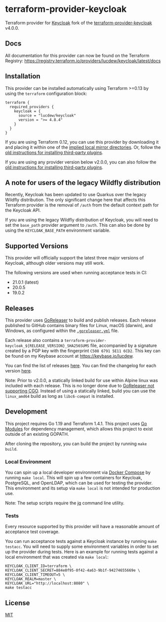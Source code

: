 # terraform-provider-keycloak

Terraform provider for [Keycloak](https://www.keycloak.org/) fork of the [terraform-provider-keycloak](https://github.com/lucdew/terraform-provider-keycloak) v4.0.0.

## Docs

All documentation for this provider can now be found on the Terraform Registry: <https://registry.terraform.io/providers/lucdew/keycloak/latest/docs>

## Installation

This provider can be installed automatically using Terraform >=0.13 by using the `terraform` configuration block:

```hcl
terraform {
  required_providers {
    keycloak = {
      source = "lucdew/keycloak"
      version = ">= 4.8.4"
    }
  }
}
```

If you are using Terraform 0.12, you can use this provider by downloading it and placing it within
one of the [implied local mirror directories](https://www.terraform.io/docs/commands/cli-config.html#implied-local-mirror-directories).
Or, follow the [old instructions for installing third-party plugins](https://www.terraform.io/docs/configuration-0-11/providers.html#third-party-plugins).

If you are using any provider version below v2.0.0, you can also follow the [old instructions for installing third-party plugins](https://www.terraform.io/docs/configuration-0-11/providers.html#third-party-plugins).

## A note for users of the legacy Wildfly distribution

Recently, Keycloak has been updated to use Quarkus over the legacy Wildfly distribution. The only significant change here
that affects this Terraform provider is the removal of `/auth` from the default context path for the Keycloak API.

If you are using the legacy Wildfly distribution of Keycloak, you will need to set the `base_path` provider argument to
`/auth`. This can also be done by using the `KEYCLOAK_BASE_PATH` environment variable.

## Supported Versions

This provider will officially support the latest three major versions of Keycloak, although older versions may still work.

The following versions are used when running acceptance tests in CI:

- 21.0.1 (latest)
- 20.0.5
- 19.0.2

## Releases

This provider uses [GoReleaser](https://goreleaser.com/) to build and publish releases. Each release published to GitHub
contains binary files for Linux, macOS (darwin), and Windows, as configured within the [`.goreleaser.yml`](https://github.com/lucdew/terraform-provider-keycloak/blob/master/.goreleaser.yml)
file.

Each release also contains a `terraform-provider-keycloak_${RELEASE_VERSION}_SHA256SUMS` file, accompanied by a signature
created by a PGP key with the fingerprint `C508 6791 5E11 6CD2`. This key can be found on my Keybase account at <https://keybase.io/lucdew>.

You can find the list of releases [here](https://github.com/lucdew/terraform-provider-keycloak/releases).
You can find the changelog for each version [here](https://github.com/lucdew/terraform-provider-keycloak/blob/master/CHANGELOG.md).

Note: Prior to v2.0.0, a statically linked build for use within Alpine linux was included with each release. This is no longer
done due to [GoReleaser not supporting CGO](https://goreleaser.com/limitations/cgo/). Instead of using a statically linked,
build you can use the `linux_amd64` build as long as `libc6-compat` is installed.

## Development

This project requires Go 1.19 and Terraform 1.4.1.
This project uses [Go Modules](https://github.com/golang/go/wiki/Modules) for dependency management, which allows this project to exist outside of an existing GOPATH.

After cloning the repository, you can build the project by running `make build`.

### Local Environment

You can spin up a local developer environment via [Docker Compose](https://docs.docker.com/compose/) by running `make local`.
This will spin up a few containers for Keycloak, PostgreSQL, and OpenLDAP, which can be used for testing the provider.
This environment and its setup via `make local` is not intended for production use.

Note: The setup scripts require the [jq](https://stedolan.github.io/jq/) command line utility.

### Tests

Every resource supported by this provider will have a reasonable amount of acceptance test coverage.

You can run acceptance tests against a Keycloak instance by running `make testacc`. You will need to supply some environment
variables in order to set up the provider during tests. Here is an example for running tests against a local environment
that was created via `make local`:

```
KEYCLOAK_CLIENT_ID=terraform \
KEYCLOAK_CLIENT_SECRET=884e0f95-0f42-4a63-9b1f-94274655669e \
KEYCLOAK_CLIENT_TIMEOUT=5 \
KEYCLOAK_REALM=master \
KEYCLOAK_URL="http://localhost:8080" \
make testacc
```

## License

[MIT](https://github.com/lucdew/terraform-provider-keycloak/blob/master/LICENSE)
